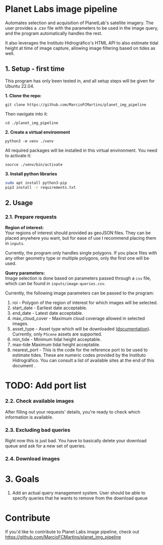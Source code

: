 # Planet Labs image pipeline

Automates selection and acquisition of PlanetLab's satellite imagery. The user provides a .csv file with the parameters to be used in the image query, and the program automatically handles the rest. 

It also leverages the Instituto Hidrográfico's HTML API to also estimate tidal height at time of image capture, allowing image filtering based on tides as well.


## 1. Setup - first time

This program has only been tested in, and all setup steps will be given for Ubuntu 22.04. 

**1. Clone the repo:**  
```
git clone https://github.com/MarcioFCMartins/planet_img_pipeline
```

Then navigate into it:

```
cd ./planet_img_pipeline
```

**2. Create a virtual environment**

```
python3 -m venv ./venv
```

All required packages will be installed in this virtual environment. You need to activate it:

```
source ./venv/bin/activate
```

**3. Install python libraries**
```bash
sudo apt install python3-pip
pip3 install -r requirements.txt
```

## 2. Usage

### 2.1. Prepare requests

**Region of interest:**  
Your regions of interest should provided as geoJSON files. They can be placed anywhere you want, but for ease of use I recommend placing them in `inputs`. 

Currently, the program only handles single polygons. If you place files with any other geometry type or multiple polygons, only the first one will be used.


**Query parameters:**  
Image selection is done based on parameters passed through a `csv` file, which can be found in `inputs/image-queries.csv`.

Currently, the following image parameters can be passed to the program:  
1. roi -  Polygon of the region of interest for which images will be selected.
2. start_date -  Earliest date acceptable.
3. end_date - Latest date acceptable.
4. max_cloud_cover - Maximum cloud coverage allowed in selected images.
5. asset_type - Asset type which will be downloaded ([documentation](https://developers.planet.com/docs/apis/data/items-assets/)). Currently, only `PScene` assets are supported.
6. min_tide - Minimum tidal height acceptable.
7. max-tide  Maximum tidal height acceptable.
8. nearest_port - This is the code for the reference port to be used to estimate tides. These are numeric codes provided by the Instituto Hidrográfico. You can consult a list of available sites at the end of this document .

# TODO: Add port list

### 2.2. Check available images  

After filling out your requests' details, you're ready to check which information is available.

### 2.3. Excluding bad queries

Right now this is just bad. You have to basically delete your download queue and ask for a new set of queries.

### 2.4. Download images

# 3. Goals

1. Add an actual query management system. User should be able to specify queries that he wants to remove from the download queue

# Contribute

If you'd like to contribute to Planet Labs image pipeline, check out https://github.com/MarcioFCMartins/planet_img_pipeline
